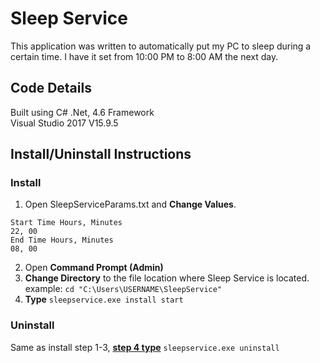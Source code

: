 # Sleep Service
This application was written to automatically put my PC to sleep during a certain time. I have it set from 10:00 PM to 8:00 AM the next day.

## Code Details
Built using C# .Net, 4.6 Framework  
Visual Studio 2017 V15.9.5

## Install/Uninstall Instructions
### Install
1. Open SleepServiceParams.txt and **Change Values**.
```
Start Time Hours, Minutes  
22, 00  
End Time Hours, Minutes  
08, 00
```
2. Open **Command Prompt (Admin)**
3. **Change Directory** to the file location where Sleep Service is located.  
     example: `cd "C:\Users\USERNAME\SleepService"`
4. **Type** `sleepservice.exe install start`<a id="#install4"></a>

### Uninstall
Same as install step 1-3, **[step 4 type](#install4)** `sleepservice.exe uninstall`